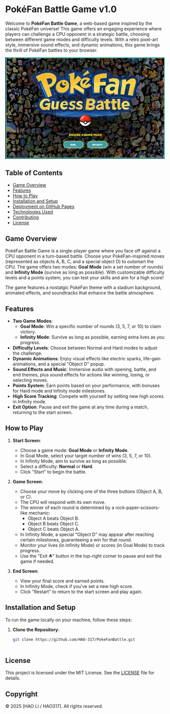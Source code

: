 # PokéFan Battle Game v1.0

Welcome to **PokéFan Battle Game**, a web-based game inspired by the classic PokéFan universe! This game offers an engaging experience where players can challenge a CPU opponent in a strategic battle, choosing between different game modes and difficulty levels. With a retro pixel-art style, immersive sound effects, and dynamic animations, this game brings the thrill of PokéFan battles to your browser.

![Homepage](game_homepage.png)

## Table of Contents
- [Game Overview](#game-overview)
- [Features](#features)
- [How to Play](#how-to-play)
- [Installation and Setup](#installation-and-setup)
- [Deployment on GitHub Pages](#deployment-on-github-pages)
- [Technologies Used](#technologies-used)
- [Contributing](#contributing)
- [License](#license)

## Game Overview
PokéFan Battle Game is a single-player game where you face off against a CPU opponent in a turn-based battle. Choose your PokéFan-inspired moves (represented as objects A, B, C, and a special object D) to outsmart the CPU. The game offers two modes: **Goal Mode** (win a set number of rounds) and **Infinity Mode** (survive as long as possible). With customizable difficulty levels and a points system, you can test your skills and aim for a high score!

The game features a nostalgic PokéFan theme with a stadium background, animated effects, and soundtracks that enhance the battle atmosphere.

## Features
- **Two Game Modes**:
  - **Goal Mode**: Win a specific number of rounds (3, 5, 7, or 10) to claim victory.
  - **Infinity Mode**: Survive as long as possible, earning extra lives as you progress.
- **Difficulty Levels**: Choose between Normal and Hard modes to adjust the challenge.
- **Dynamic Animations**: Enjoy visual effects like electric sparks, life-gain animations, and a special "Object D" popup.
- **Sound Effects and Music**: Immersive audio with opening, battle, and end themes, plus sound effects for actions like winning, losing, or selecting moves.
- **Points System**: Earn points based on your performance, with bonuses for Hard mode and Infinity mode milestones.
- **High Score Tracking**: Compete with yourself by setting new high scores in Infinity mode.
- **Exit Option**: Pause and exit the game at any time during a match, returning to the start screen.

## How to Play
1. **Start Screen**:
   - Choose a game mode: **Goal Mode** or **Infinity Mode**.
   - In Goal Mode, select your target number of wins (3, 5, 7, or 10).
   - In Infinity Mode, aim to survive as long as possible.
   - Select a difficulty: **Normal** or **Hard**.
   - Click "Start" to begin the battle.

2. **Game Screen**:
   - Choose your move by clicking one of the three buttons (Object A, B, or C).
   - The CPU will respond with its own move.
   - The winner of each round is determined by a rock-paper-scissors-like mechanic:
     - Object A beats Object B.
     - Object B beats Object C.
     - Object C beats Object A.
   - In Infinity Mode, a special "Object D" may appear after reaching certain milestones, guaranteeing a win for that round.
   - Monitor your lives (in Infinity Mode) or scores (in Goal Mode) to track progress.
   - Use the "Exit ⏏️" button in the top-right corner to pause and exit the game if needed.

3. **End Screen**:
   - View your final score and earned points.
   - In Infinity Mode, check if you've set a new high score.
   - Click "Restart" to return to the start screen and play again.

## Installation and Setup
To run the game locally on your machine, follow these steps:

1. **Clone the Repository**:
   ```bash
   git clone https://github.com/HAO-317/PokeFanBattle.git



## License
This project is licensed under the MIT License. See the [LICENSE](LICENSE) file for details.

## Copyright
© 2025 [HAO LI / HAO317]. All rights reserved.   